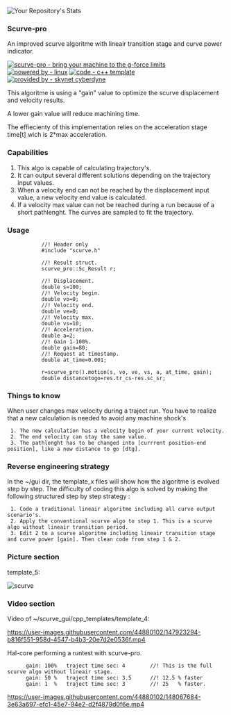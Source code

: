 ![Your Repository's Stats](https://github-readme-stats.vercel.app/api?username=grotius-cnc&show_icons=true)

### Scurve-pro
An improved scurve algoritme with lineair transition stage and curve power indicator.

[![scurve-pro - bring your machine to the g-force limits](https://img.shields.io/static/v1?label=scurve-pro&message=bring+your+machine+to+the+g-force+limits&color=blue)](https://) [![powered by - linux](https://img.shields.io/static/v1?label=powered+by&message=linux&color=red)](https://) [![code - c++ template](https://img.shields.io/static/v1?label=code&message=c%2B%2B+template&color=green)](https://) [![provided by - skynet cyberdyne](https://img.shields.io/static/v1?label=provided+by&message=skynet+cyberdyne&color=blue)](https://)
     
This algoritme is using a "gain" value to optimize the scurve displacement and velocity results.

A lower gain value will reduce machining time.

The effiecienty of this implementation relies on the acceleration stage time[t] wich is 2*max acceleration.

### Capabilities

1. This algo is capable of calculating trajectory's. 
2. It can output several different solutions depending on the trajectory input values.
3. When a velocity end can not be reached by the displacement input value, a new velocity end value is calculated.
4. If a velocity max value can not be reached during a run because of a short pathlenght. The curves are sampled to fit the trajectory.

### Usage
               //! Header only
               #include "scurve.h"
               
               //! Result struct.
               scurve_pro::Sc_Result r;

               //! Displacement.
               double s=100;
               //! Velocity begin.
               double vo=0;
               //! Velocity end.
               double ve=0;
               //! Velocity max.
               double vs=10;
               //! Acceleration.
               double a=2;
               //! Gain 1-100%.
               double gain=80;
               //! Request at timestamp.
               double at_time=0.001;

               r=scurve_pro().motion(s, vo, ve, vs, a, at_time, gain);
               double distancetogo=res.tr_cs-res.sc_sr;
        
### Things to know

When user changes max velocity during a traject run. You have to realize that a new calculation is needed to avoid any machine shock's

     1. The new calculation has a velocity begin of your current velocity.
     2. The end velocity can stay the same value.
     3. The pathlenght has to be changed into [currrent position-end position], like a new distance to go [dtg]. 

### Reverse engineering strategy

In the ~/gui dir, the template_x files will show how the algoritme is evolved step by step.
The difficulty of coding this algo is solved by making the following structured step by step strategy :

     1. Code a traditional lineair algoritme including all curve output scenario's.
     2. Apply the conventional scurve algo to step 1. This is a scurve algo without lineair transition period.
     3. Edit 2 to a scurve algoritme including lineair transition stage and curve power [gain]. Then clean code from step 1 & 2.
        
### Picture section 

template_5:

![scurve](https://user-images.githubusercontent.com/44880102/147933136-169aa8c8-93e9-4b6c-9b8c-ea3feeb12634.jpg)

### Video section

Video of ~/scurve_gui/cpp_templates/template_4:

https://user-images.githubusercontent.com/44880102/147923294-b816f551-958d-4547-b4b3-20e7d2e0536f.mp4


Hal-core performing a runtest with scurve-pro.

          gain: 100%   traject time sec: 4        //! This is the full scurve algo without lineair stage.
          gain: 50 %   traject time sec: 3.5      //! 12.5 % faster
          gain: 1  %   traject time sec: 3        //! 25   % faster.     

https://user-images.githubusercontent.com/44880102/148067684-3e63a697-efc1-45e7-94e2-d2f4879d0f6e.mp4

